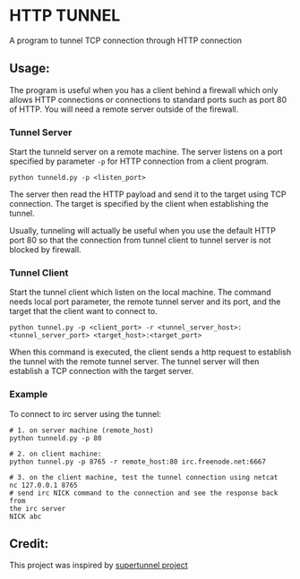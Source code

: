 HTTP TUNNEL
==========

A program to tunnel TCP connection through HTTP connection

## Usage: 

The program is useful when you has a client behind a firewall which only allows
HTTP connections or connections to standard ports such as port 80 of HTTP. You
will need a remote server outside of the firewall. 

### Tunnel Server 

Start the tunneld server on a remote machine. The server listens on a port
specified by parameter `-p` for HTTP connection from a client program. 

    python tunneld.py -p <listen_port> 

The server then read the HTTP payload and send it to the target using TCP
connection. The target is specified by the client when establishing the tunnel. 

Usually, tunneling will actually be useful when you use the default HTTP port
80 so that the connection from tunnel client to tunnel server is not blocked by
firewall. 

### Tunnel Client 

Start the tunnel client which listen on the local machine. The command needs
local port parameter, the remote tunnel server and its port, and the target that the client want to connect to.

    python tunnel.py -p <client_port> -r <tunnel_server_host>:<tunnel_server_port> <target_host>:<target_port>

When this command is executed, the client sends a http request to establish the
tunnel with the remote tunnel server. The tunnel server will then establish
a TCP connection with the target server. 

### Example

To connect to irc server using the tunnel:

    # 1. on server machine (remote_host)
    python tunneld.py -p 80

    # 2. on client machine: 
    python tunnel.py -p 8765 -r remote_host:80 irc.freenode.net:6667

    # 3. on the client machine, test the tunnel connection using netcat
    nc 127.0.0.1 8765
    # send irc NICK command to the connection and see the response back from
    the irc server
    NICK abc

## Credit: 

This project was inspired by [supertunnel
project](https://code.google.com/p/supertunnel/)

